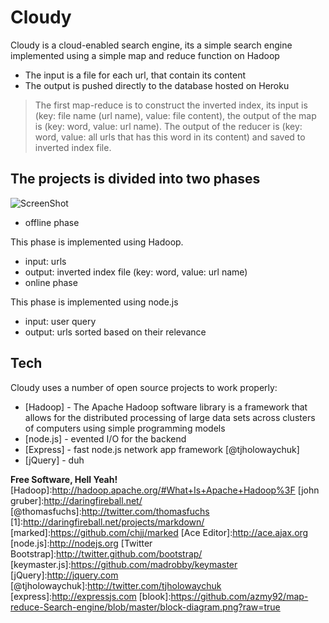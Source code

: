 Cloudy
=========

Cloudy is a cloud-enabled search engine, its a simple search engine implemented using a simple map and reduce function on Hadoop

  - The input is a file for each url, that contain its content
  - The output is pushed directly to the database hosted on Heroku

>The first map-reduce is to construct the inverted index, its input is (key: file name (url name), value: file content), the output of the map is (key: word, value: url name). The output of the reducer is (key: word, value: all urls that has this word in its content) and saved to inverted index file.


The projects is divided into two phases 
---------------------------------------
![ScreenShot](https://github.com/azmy92/map-reduce-Search-engine/blob/master/block-diagram.png?raw=true)
 - offline phase
 
 This phase is implemented using Hadoop.
  - input: urls 
  - output: inverted index file (key: word, value: url name)
 - online phase
 
 This phase is implemented using node.js
  - input: user query
  - output: urls sorted based on their relevance


Tech
-----------

Cloudy uses a number of open source projects to work properly:

* [Hadoop] - The Apache Hadoop software library is a framework that allows for the distributed processing of large data sets across clusters of computers using simple programming models
* [node.js] - evented I/O for the backend
* [Express] - fast node.js network app framework [@tjholowaychuk]
* [jQuery] - duh 






**Free Software, Hell Yeah!**
[Hadoop]:http://hadoop.apache.org/#What+Is+Apache+Hadoop%3F
[john gruber]:http://daringfireball.net/
[@thomasfuchs]:http://twitter.com/thomasfuchs
[1]:http://daringfireball.net/projects/markdown/
[marked]:https://github.com/chjj/marked
[Ace Editor]:http://ace.ajax.org
[node.js]:http://nodejs.org
[Twitter Bootstrap]:http://twitter.github.com/bootstrap/
[keymaster.js]:https://github.com/madrobby/keymaster
[jQuery]:http://jquery.com
[@tjholowaychuk]:http://twitter.com/tjholowaychuk
[express]:http://expressjs.com
[blook]:https://github.com/azmy92/map-reduce-Search-engine/blob/master/block-diagram.png?raw=true

    
